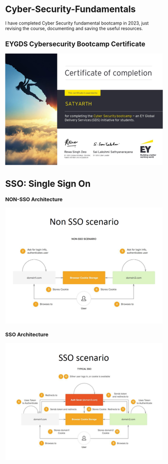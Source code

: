 # Cyber-Security-Fundamentals
I have completed Cyber Security fundamental bootcamp in 2023, just revising the course, documenting and saving the useful resources.
## EYGDS Cybersecurity Bootcamp Certificate 
![certs](EY_Certificate.jpg)

# SSO: Single Sign On
### NON-SSO Architecture
![non-sso](non-sso-arch.png)

### SSO Architecture
![sso-arch](sso-arch.png)
